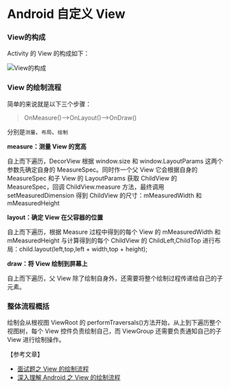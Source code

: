 # Android 自定义 View

### View的构成

Activity 的 View 的构成如下：

![View&#x7684;&#x6784;&#x6210;](https://pic.downk.cc/item/5e90962c504f4bcb04d929ba.jpg)

### View 的绘制流程

简单的来说就是以下三个步骤：

> OnMeasure\(\)——&gt;OnLayout\(\)——&gt;OnDraw\(\)

分别是`测量`、`布局`、`绘制`

**measure：测量 View 的宽高**

自上而下遍历，DecorView 根据 window.size 和 window.LayoutParams 这两个参数先确定自身的 MeasureSpec。同时作一个父 View 它会根据自身的 MeasureSpec 和子 View 的 LayoutParams 获取 ChildView 的 MeasureSpec，回调 ChildView.measure 方法，最终调用 setMeasuredDimension 得到 ChildView 的尺寸：mMeasuredWidth 和 mMeasuredHeight

**layout：确定 View 在父容器的位置**

自上而下遍历，根据 Measure 过程中得到的每个 View 的 mMeasuredWidth 和 mMeasuredHeight 与计算得到的每个 ChildView 的 ChildLeft,ChildTop 进行布局：child.layout\(left,top,left + width,top + height\);

**draw：将 View 绘制到屏幕上**

自上而下遍历，父 View 除了绘制自身外，还需要将整个绘制过程传递给自己的子元素。

### 整体流程概括

绘制会从根视图 ViewRoot 的 performTraversals\(\)方法开始，从上到下遍历整个视图树，每个 View 控件负责绘制自己，而 ViewGroup 还需要负责通知自己的子 View 进行绘制操作。

【参考文章】

* [面试题之 View 的绘制流程](https://www.jianshu.com/p/8a71cbf7622d)
* [深入理解 Android 之 View 的绘制流程](https://www.jianshu.com/p/060b5f68da79)

